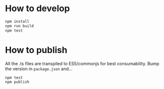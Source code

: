 # How to develop

```bash
npm install
npm run build
npm test
```

# How to publish

All the .ts files are transpiled to ES5/commonjs for best consumability.
Bump the version in `package.json` and...

```bash
npm test
npm publish
```
